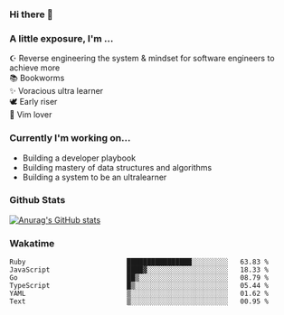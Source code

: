 ### Hi there 👋
### A little exposure, I'm ...

☪ Reverse engineering the system & mindset for software engineers to achieve more <br/>
📚 Bookworms <br/>
✨ Voracious ultra learner <br/>
🕊 Early riser <br/>
🎠 Vim lover <br/>
<!--
**bitethecode/bitethecode** is a ✨ _special_ ✨ repository because its `README.md` (this file) appears on your GitHub profile.

Here are some ideas to get you started:

- 🔭 I’m currently working on ...
- 🌱 I’m currently learning ...
- 👯 I’m looking to collaborate on ...
- 🤔 I’m looking for help with ...
- 💬 Ask me about ...
- 📫 How to reach me: ...
- 😄 Pronouns: ...
- ⚡ Fun fact: ...
-->


### Currently I'm working on... 
- Building a developer playbook
- Building mastery of data structures and algorithms
- Building a system to be an ultralearner

### Github Stats
[![Anurag's GitHub stats](https://github-readme-stats.vercel.app/api?username=bitethecode&count_private=true)](https://github.com/anuraghazra/github-readme-stats)

### Wakatime
<!--START_SECTION:waka-->

```text
Ruby                         ████████████████░░░░░░░░░   63.83 %
JavaScript                   ████▓░░░░░░░░░░░░░░░░░░░░   18.33 %
Go                           ██▒░░░░░░░░░░░░░░░░░░░░░░   08.79 %
TypeScript                   █▒░░░░░░░░░░░░░░░░░░░░░░░   05.44 %
YAML                         ▒░░░░░░░░░░░░░░░░░░░░░░░░   01.62 %
Text                         ▒░░░░░░░░░░░░░░░░░░░░░░░░   00.95 %
```

<!--END_SECTION:waka-->
